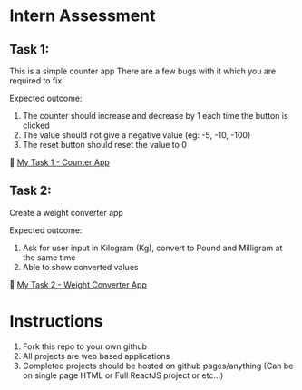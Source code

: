 # Intern Assessment

## Task 1:

This is a simple counter app
There are a few bugs with it which you are required to fix

Expected outcome:

1. The counter should increase and decrease by 1 each time the button is clicked
2. The value should not give a negative value (eg: -5, -10, -100)
3. The reset button should reset the value to 0

:triangular_flag_on_post: [ My Task 1 - Counter App ](https://github.com/cheongyien/dx-intern-assessment)

## Task 2:

Create a weight converter app

Expected outcome:

1. Ask for user input in Kilogram (Kg), convert to Pound and Milligram at the same time
2. Able to show converted values

:triangular_flag_on_post: [ My Task 2 - Weight Converter App ](https://github.com/cheongyien/dx-intern-assessment/task2.html)

# Instructions

1. Fork this repo to your own github
2. All projects are web based applications
3. Completed projects should be hosted on github pages/anything (Can be on single page HTML or Full ReactJS project or etc...)
